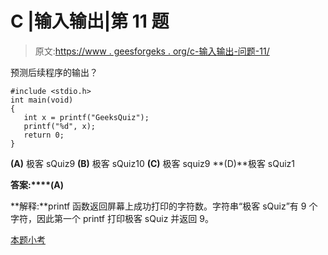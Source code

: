 # C |输入输出|第 11 题

> 原文:[https://www . geesforgeks . org/c-输入输出-问题-11/](https://www.geeksforgeeks.org/c-input-and-output-question-11/)

预测后续程序的输出？

```
#include <stdio.h>
int main(void) 
{
   int x = printf("GeeksQuiz");
   printf("%d", x);
   return 0;
}
```

**(A)** 极客 sQuiz9
**(B)** 极客 sQuiz10
**(C)** 极客 squiz9
**(D)**极客 sQuiz1

**答案:****(A)**

**解释:**printf 函数返回屏幕上成功打印的字符数。字符串“极客 sQuiz”有 9 个字符，因此第一个 printf 打印极客 sQuiz 并返回 9。

[本题小考](http://quiz.geeksforgeeks.org/basics/)
